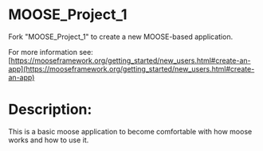MOOSE_Project_1
=====

Fork "MOOSE_Project_1" to create a new MOOSE-based application.

For more information see: [https://mooseframework.org/getting_started/new_users.html#create-an-app](https://mooseframework.org/getting_started/new_users.html#create-an-app)

# Description:
This is a basic moose application to become comfortable with how moose works and how to use it.